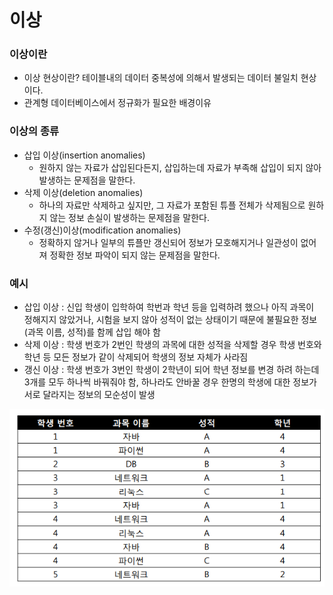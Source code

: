 # 이상

### 이상이란

- 이상 현상이란? 테이블내의 데이터 중복성에 의해서 발생되는 데이터 불일치 현상이다.
- 관계형 데이터베이스에서 정규화가 필요한 배경이유

### 이상의 종류

- 삽입 이상(insertion anomalies)
    - 원하지 않는 자료가 삽입된다든지, 삽입하는데 자료가 부족해 삽입이 되지 않아 발생하는 문제점을 말한다.
- 삭제 이상(deletion anomalies)
    - 하나의 자료만 삭제하고 싶지만, 그 자료가 포함된 튜플 전체가 삭제됨으로 원하지 않는 정보 손실이 발생하는 문제점을 말한다.
- 수정(갱신)이상(modification anomalies)
    - 정확하지 않거나 일부의 튜플만 갱신되어 정보가 모호해지거나 일관성이 없어져 정확한 정보 파악이 되지 않는 문제점을 말한다.

### 예시

- 삽입 이상 : 신입 학생이 입학하여 학번과 학년 등을 입력하려 했으나 아직 과목이 정해지지 않았거나, 시험을 보지 않아 성적이 없는 상태이기 때문에 불필요한 정보(과목 이름, 성적)를 함께 삽입 해야 함
- 삭제 이상 : 학생 번호가 2번인 학생의 과목에 대한 성적을 삭제할 경우 학생 번호와 학년 등 모든 정보가 같이 삭제되어 학생의 정보 자체가 사라짐
- 갱신 이상 : 학생 번호가 3번인 학생이 2학년이 되어 학년 정보를 변경 하려 하는데 3개를 모두 하나씩 바꿔줘야 함, 하나라도 안바꿀 경우 한명의 학생에 대한 정보가 서로 달라지는 정보의 모순성이 발생

![image_1](./anomoly/anomoly_1.png)
